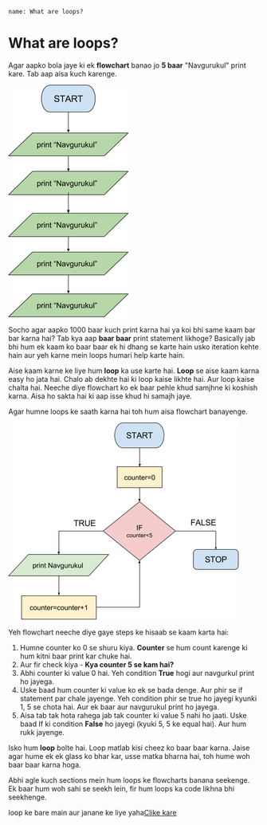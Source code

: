 ```ngMeta
name: What are loops?
```

# What are loops?

Agar aapko bola jaye ki ek **flowchart** banao jo **5 baar** "Navgurukul" print kare. Tab aap aisa kuch karenge.

![5 time print](assets/theory_images/12-image1.png)

Socho agar aapko 1000 baar kuch print karna hai ya koi bhi same kaam bar bar karna hai? Tab kya aap **baar baar** print statement likhoge? Basically jab bhi hum ek kaam ko baar baar ek hi dhang se karte hain usko iteration kehte hain aur yeh karne mein loops humari help karte hain.

Aise kaam karne ke liye hum **loop** ka use karte hai. **Loop** se aise kaam karna easy ho jata hai. Chalo ab dekhte hai ki loop kaise likhte hai. Aur loop kaise chalta hai. Neeche diye flowchart ko ek baar pehle khud samjhne ki koshish karna. Aisa ho sakta hai ki aap isse khud hi samajh jaye.

Agar humne loops ke saath karna hai toh hum aisa flowchart banayenge.

![use loop ](assets/theory_images/12-image2.png)

Yeh flowchart neeche diye gaye steps ke hisaab se kaam karta hai:

1. Humne counter ko 0 se shuru kiya. **Counter** se hum count karenge ki hum kitni baar print kar chuke hai.
2. Aur fir check kiya - **Kya counter 5 se kam hai?**
3. Abhi counter ki value 0 hai. Yeh condition **True** hogi aur navgurkul print ho jayega.
4. Uske baad hum counter ki value ko ek se bada denge. Aur phir se if statement par chale jayenge. Yeh 		condition phir se true ho jayegi kyunki 1, 5 se chota hai. Aur ek baar aur navgurukul print ho jayega.
5. Aisa tab tak hota rahega jab tak counter ki value 5 nahi ho jaati. Uske baad If ki condition **False** ho 		jayegi (kyuki 5, 5 ke equal hai). Aur hum rukk jayenge. 


Isko hum **loop** bolte hai. Loop matlab kisi cheez ko baar baar karna. Jaise agar hume ek ek glass ko bhar kar, usse matka bharna hai, toh hume woh baar baar karna hoga.

Abhi agle kuch sections mein hum loops ke flowcharts banana seekenge. Ek baar hum woh sahi se seekh lein, fir hum loops ka code likhna bhi seekhenge.

<span>loop ke bare main aur janane ke liye yaha</span><a href="http://automatetheboringstuff.com/chapter2/">Clike kare</a>